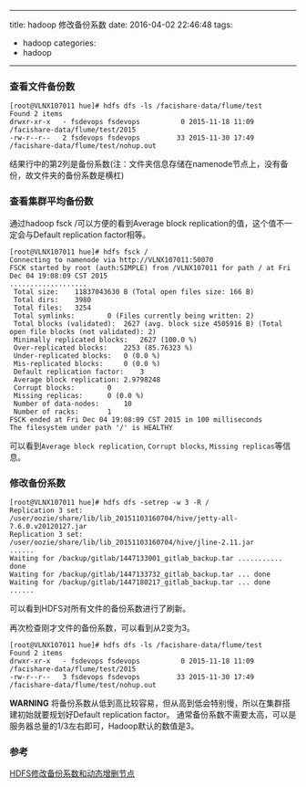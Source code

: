 
---
title: hadoop 修改备份系数
date: 2016-04-02 22:46:48
tags: 
  - hadoop
categories:
  - hadoop
---

### 查看文件备份数

```
[root@VLNX107011 hue]# hdfs dfs -ls /facishare-data/flume/test
Found 2 items
drwxr-xr-x   - fsdevops fsdevops          0 2015-11-18 11:09 /facishare-data/flume/test/2015
-rw-r--r--   2 fsdevops fsdevops         33 2015-11-30 17:49 /facishare-data/flume/test/nohup.out
```

结果行中的第2列是备份系数(注：文件夹信息存储在namenode节点上，没有备份，故文件夹的备份系数是横杠)

### 查看集群平均备份数

通过hadoop fsck /可以方便的看到Average block replication的值，这个值不一定会与Default replication factor相等。

```
[root@VLNX107011 hue]# hdfs fsck /
Connecting to namenode via http://VLNX107011:50070
FSCK started by root (auth:SIMPLE) from /VLNX107011 for path / at Fri Dec 04 19:08:09 CST 2015
...................
 Total size:	11837043630 B (Total open files size: 166 B)
 Total dirs:	3980
 Total files:	3254
 Total symlinks:		0 (Files currently being written: 2)
 Total blocks (validated):	2627 (avg. block size 4505916 B) (Total open file blocks (not validated): 2)
 Minimally replicated blocks:	2627 (100.0 %)
 Over-replicated blocks:	2253 (85.76323 %)
 Under-replicated blocks:	0 (0.0 %)
 Mis-replicated blocks:		0 (0.0 %)
 Default replication factor:	3
 Average block replication:	2.9798248
 Corrupt blocks:		0
 Missing replicas:		0 (0.0 %)
 Number of data-nodes:		10
 Number of racks:		1
FSCK ended at Fri Dec 04 19:08:09 CST 2015 in 100 milliseconds
The filesystem under path '/' is HEALTHY
```

可以看到`Average block replication`, `Corrupt blocks`, `Missing replicas`等信息。

### 修改备份系数

```
[root@VLNX107011 hue]# hdfs dfs -setrep -w 3 -R /
Replication 3 set: /user/oozie/share/lib/lib_20151103160704/hive/jetty-all-7.6.0.v20120127.jar
Replication 3 set: /user/oozie/share/lib/lib_20151103160704/hive/jline-2.11.jar
......
Waiting for /backup/gitlab/1447133001_gitlab_backup.tar ........... done
Waiting for /backup/gitlab/1447133732_gitlab_backup.tar ... done
Waiting for /backup/gitlab/1447180217_gitlab_backup.tar ... done
......
```
可以看到HDFS对所有文件的备份系数进行了刷新。

再次检查刚才文件的备份系数，可以看到从2变为3。

```
[root@VLNX107011 hue]# hdfs dfs -ls /facishare-data/flume/test
Found 2 items
drwxr-xr-x   - fsdevops fsdevops          0 2015-11-18 11:09 /facishare-data/flume/test/2015
-rw-r--r--   3 fsdevops fsdevops         33 2015-11-30 17:49 /facishare-data/flume/test/nohup.out
```

**WARNING** 
将备份系数从低到高比较容易，但从高到低会特别慢，所以在集群搭建初始就要规划好Default replication factor。
通常备份系数不需要太高，可以是服务器总量的1/3左右即可，Hadoop默认的数值是3。

### 参考
[HDFS修改备份系数和动态增删节点](http://wzktravel.github.io/2016/01/19/hdfs-add-nodes-dynamically/)
